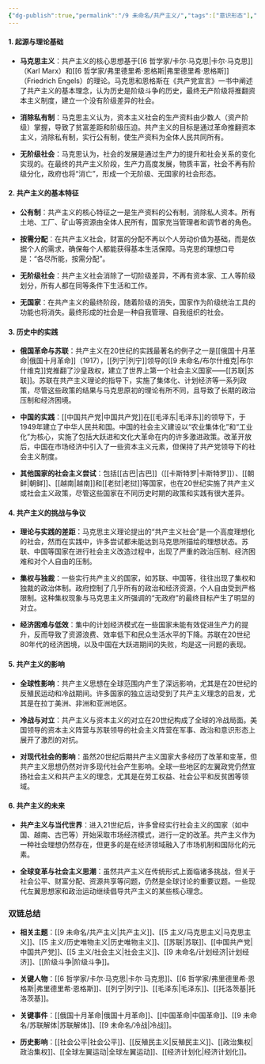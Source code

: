 ```yaml
---
{"dg-publish":true,"permalink":"/9 未命名/共产主义/","tags":["意识形态"],"created":"2025-09-19T21:41:23.560+08:00","updated":"2025-09-22T21:24:00.182+08:00"}
---
```


#### 1. **起源与理论基础**

- **马克思主义**：共产主义的核心思想基于[[6 哲学家/卡尔·马克思\|卡尔·马克思]]（Karl Marx）和[[6 哲学家/弗里德里希·恩格斯\|弗里德里希·恩格斯]]（Friedrich Engels）的理论。马克思和恩格斯在《共产党宣言》一书中阐述了共产主义的基本理念，认为历史是阶级斗争的历史，最终无产阶级将推翻资本主义制度，建立一个没有阶级差异的社会。
    
- **消除私有制**：马克思主义认为，资本主义社会的生产资料由少数人（资产阶级）掌握，导致了贫富差距和阶级压迫。共产主义的目标是通过革命推翻资本主义，消除私有制，实行公有制，使生产资料为全体人民共同所有。
    
- **无阶级社会**：马克思认为，社会的发展是通过生产力的提升和社会关系的变化实现的。在最终的共产主义阶段，生产力高度发展，物质丰富，社会不再有阶级分化，政府也将“消亡”，形成一个无阶级、无国家的社会形态。
    

#### 2. **共产主义的基本特征**

- **公有制**：共产主义的核心特征之一是生产资料的公有制，消除私人资本。所有土地、工厂、矿山等资源由全体人民所有，国家充当管理者和调节者的角色。
    
- **按需分配**：在共产主义社会，财富的分配不再以个人劳动价值为基础，而是依据个人的需求，确保每个人都能获得基本生活保障。马克思的理想口号是：“各尽所能，按需分配”。
    
- **无阶级社会**：共产主义社会消除了一切阶级差异，不再有资本家、工人等阶级划分，所有人都在同等条件下生活和工作。
    
- **无国家**：在共产主义的最终阶段，随着阶级的消失，国家作为阶级统治工具的功能也将消失。最终形成的社会是一种自我管理、自我组织的社会。
    

#### 3. **历史中的实践**

- **俄国革命与苏联**：共产主义在20世纪的实践最著名的例子之一是[[俄国十月革命\|俄国十月革命]]（1917），[[列宁\|列宁]]领导的[[9 未命名/布尔什维克\|布尔什维克]]党推翻了沙皇政权，建立了世界上第一个社会主义国家——[[苏联\|苏联]]。苏联在共产主义理论的指导下，实施了集体化、计划经济等一系列政策，尽管这些政策的结果与马克思原初的理论有所不同，且导致了长期的政治压制和经济困境。
    
- **中国的实践**：[[中国共产党\|中国共产党]]在[[毛泽东\|毛泽东]]的领导下，于1949年建立了中华人民共和国。中国的社会主义建设以“农业集体化”和“工业化”为核心，实施了包括大跃进和文化大革命在内的许多激进政策。改革开放后，中国在市场经济中引入了一些资本主义元素，但保持了共产党领导下的社会主义制度。
    
- **其他国家的社会主义尝试**：包括[[古巴\|古巴]]（[[卡斯特罗\|卡斯特罗]]）、[[朝鲜\|朝鲜]]、[[越南\|越南]]和[[老挝\|老挝]]等国家，也在20世纪实施了共产主义或社会主义政策，尽管这些国家在不同历史时期的政策和实践有很大差异。
    

#### 4. **共产主义的挑战与争议**

- **理论与实践的差距**：马克思主义理论提出的“共产主义社会”是一个高度理想化的社会，然而在实践中，许多尝试都未能达到马克思所描绘的理想状态。苏联、中国等国家在进行社会主义改造过程中，出现了严重的政治压制、经济困难和对个人自由的压制。
    
- **集权与独裁**：一些实行共产主义的国家，如苏联、中国等，往往出现了集权和独裁的政治体制。政府控制了几乎所有的政治和经济资源，个人自由受到严格限制。这种集权现象与马克思主义所强调的“无政府”的最终目标产生了明显的对立。
    
- **经济困难与低效**：集中的计划经济模式在一些国家未能有效促进生产力的提升，反而导致了资源浪费、效率低下和民众生活水平的下降。苏联在20世纪80年代的经济困境，以及中国在大跃进期间的失败，均是这一问题的表现。
    

#### 5. **共产主义的影响**

- **全球性影响**：共产主义思想在全球范围内产生了深远影响，尤其是在20世纪的反殖民运动和冷战期间。许多国家的独立运动受到了共产主义理念的启发，尤其是在拉丁美洲、非洲和亚洲地区。
    
- **冷战与对立**：共产主义与资本主义的对立在20世纪构成了全球的冷战局面。美国领导的资本主义阵营与苏联领导的社会主义阵营在军事、政治和意识形态上展开了激烈的对抗。
    
- **对现代社会的影响**：虽然20世纪后期共产主义国家大多经历了改革和变革，但共产主义思想仍然对许多现代社会产生影响。全球一些地区的左翼政党仍然宣扬社会主义和共产主义的理念，尤其是在劳工权益、社会公平和反贫困等领域。
    

#### 6. **共产主义的未来**

- **共产主义与当代世界**：进入21世纪后，许多曾经实行社会主义的国家（如中国、越南、古巴等）开始采取市场经济模式，进行一定的改革。共产主义作为一种社会理想仍然存在，但更多的是在经济领域融入了市场机制和国际化的元素。
    
- **全球变革与社会主义思潮**：虽然共产主义在传统形式上面临诸多挑战，但关于社会公平、财富分配、资源共享等问题，仍然是全球讨论的重要议题。一些现代左翼思想家和政治运动继续倡导共产主义的某些核心理念。
    

### **双链总结**

- **相关主题**：[[9 未命名/共产主义\|共产主义]]、[[5 主义/马克思主义\|马克思主义]]、[[5 主义/历史唯物主义\|历史唯物主义]]、[[苏联\|苏联]]、[[中国共产党\|中国共产党]]、[[5 主义/社会主义\|社会主义]]、[[9 未命名/计划经济\|计划经济]]、[[阶级斗争\|阶级斗争]]。
    
- **关键人物**：[[6 哲学家/卡尔·马克思\|卡尔·马克思]]、[[6 哲学家/弗里德里希·恩格斯\|弗里德里希·恩格斯]]、[[列宁\|列宁]]、[[毛泽东\|毛泽东]]、[[托洛茨基\|托洛茨基]]。
    
- **关键事件**：[[俄国十月革命\|俄国十月革命]]、[[中国革命\|中国革命]]、[[9 未命名/苏联解体\|苏联解体]]、[[9 未命名/冷战\|冷战]]。
    
- **历史影响**：[[社会公平\|社会公平]]、[[反殖民主义\|反殖民主义]]、[[政治集权\|政治集权]]、[[全球左翼运动\|全球左翼运动]]、[[经济计划化\|经济计划化]]。